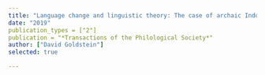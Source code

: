 ```yaml
---
title: "Language change and linguistic theory: The case of archaic Indo-European conjunction"
date: "2019"
publication_types = ["2"]
publication = "*Transactions of the Philological Society*"
author: ["David Goldstein"]
selected: true

---
```

